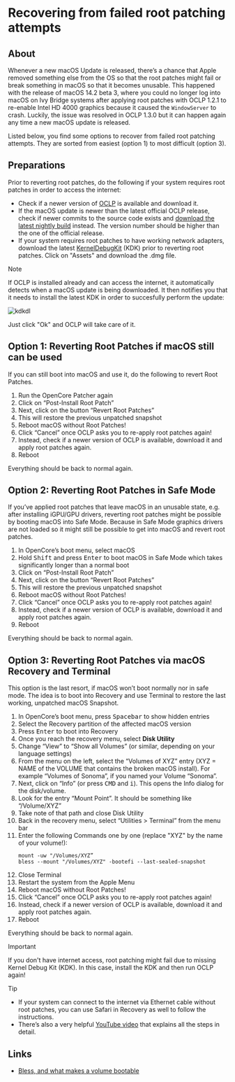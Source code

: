 # Recovering from failed root patching attempts

## About
Whenever a new macOS Update is released, there’s a chance that Apple removed something else from the OS so that the root patches might fail or break something in macOS so that it becomes unusable. This happened with the release of macOS 14.2 beta 3, where you could no longer log into macOS on Ivy Bridge systems after applying root patches with OCLP 1.2.1 to re-enable Intel HD 4000 graphics because it caused the `WindowServer` to crash. Luckily, the issue was resolved in OCLP 1.3.0 but it can happen again any time a new macOS update is released.

Listed below, you find some options to recover from failed root patching attempts. They are sorted from easiest (option 1) to most difficult (option 3).

## Preparations
Prior to reverting root patches, do the following if your system requires root patches in order to access the internet:
- Check if a newer version of [OCLP](https://github.com/dortania/OpenCore-Legacy-Patcher/releases) is available and download it.
- If the macOS update is newer than the latest official OCLP release, check if newer commits to the source code exists and [download the latest nightly build](https://github.com/dortania/OpenCore-Legacy-Patcher/blob/main/SOURCE.md) instead. The version number should be higher than the one of the official release.
- If your system requires root patches to have working network adapters, download the latest [KernelDebugKit](https://github.com/dortania/KdkSupportPkg/releases) (KDK) prior to reverting root patches. Click on "Assets" and download the .dmg file.

> [!NOTE]
>
> If OCLP is installed already and can access the internet, it automatically detects when a macOS update is being downloaded. It then notifies you that it needs to install the latest KDK in order to succesfully perform the update:
> 
> ![kdkdl](https://github.com/laobamac/OC-little-zh/assets/76865553/1bd1f9f0-9ea9-4ad4-b112-93bad9261b56)
> 
> Just click "Ok" and OCLP will take care of it.

## Option 1: Reverting Root Patches if macOS still can be used
If you can still boot into macOS and use it, do the following to revert Root Patches.

1. Run the OpenCore Patcher again
2. Click on “Post-Install Root Patch”
3. Next, click on the button “Revert Root Patches”
4. This will restore the previous unpatched snapshot
5. Reboot macOS without Root Patches!
6. Click “Cancel” once OCLP asks you to re-apply root patches again!
7. Instead, check if a newer version of OCLP is available, download it and apply root patches again.
8. Reboot

Everything should be back to normal again.

## Option 2: Reverting Root Patches in Safe Mode
If you’ve applied root patches that leave macOS in an unusable state, e.g. after installing iGPU/GPU drivers, reverting root patches might be possible by booting macOS into Safe Mode. Because in Safe Mode graphics drivers are not loaded so it might still be possible to get into macOS and revert root patches.

1. In OpenCore’s boot menu, select macOS
2. Hold <kbd>Shift</kbd> and press <kbd>Enter</kbd> to boot macOS in Safe Mode which takes significantly longer than a normal boot
3. Click on “Post-Install Root Patch”
4. Next, click on the button “Revert Root Patches”
5. This will restore the previous unpatched snapshot
6. Reboot macOS without Root Patches!
7. Click “Cancel” once OCLP asks you to re-apply root patches again!
8. Instead, check if a newer version of OCLP is available, download it and apply root patches again.
9. Reboot

Everything should be back to normal again.

## Option 3: Reverting Root Patches via macOS Recovery and Terminal
This option is the last resort, if macOS won’t boot normally nor in safe mode. The idea is to boot into Recovery and use Terminal to restore the last working, unpatched macOS Snapshot.

1. In OpenCore’s boot menu, press <kbd>Spacebar</kbd> to show hidden entries
2. Select the Recovery partition of the affected macOS version
3. Press <kbd>Enter</kbd> to boot into Recovery
4. Once you reach the recovery menu, select **Disk Utility**
5. Change “View” to “Show all Volumes” (or similar, depending on your language settings)
6. From the menu on the left, select the “Volumes of XYZ” entry (XYZ = NAME of the VOLUME that contains the broken macOS install). For example “Volumes of Sonoma”, if you named your Volume “Sonoma”.
7. Next, click on “Info” (or press <kbd>CMD</kbd> and <kbd>i</kbd>). This opens the Info dialog for the disk/volume.
8. Look for the entry “Mount Point”. It should be something like “/Volume/XYZ”
9. Take note of that path and close Disk Utility
10. Back in the recovery menu, select “Utilities > Terminal” from the menu bar
11. Enter the following Commands one by one (replace "XYZ" by the name of your volume!): 
    ```
    mount -uw "/Volumes/XYZ”
    bless --mount "/Volumes/XYZ" -bootefi --last-sealed-snapshot
    ```
12. Close Terminal
13. Restart the system from the Apple Menu
14. Reboot macOS without Root Patches!
15. Click “Cancel” once OCLP asks you to re-apply root patches again!
16. Instead, check if a newer version of OCLP is available, download it and apply root patches again.
17. Reboot

Everything should be back to normal again.

> [!IMPORTANT]
>
> If you don't have internet access, root patching might fail due to missing Kernel Debug Kit (KDK). In this case, install the KDK and then run OCLP again!

> [!TIP]
>
> - If your system can connect to the internet via Ethernet cable without root patches, you can use Safari in Recovery as well to follow the instructions.
> - There’s also a very helpful [YouTube video](https://youtu.be/mNcjmvzS0Vo?si=OtNeB4r1q3s3sW9T) that explains all the steps in detail.

## Links
- [Bless, and what makes a volume bootable](https://eclecticlight.co/2018/08/30/booting-the-mac-bless-and-what-makes-a-volume-bootable/)
